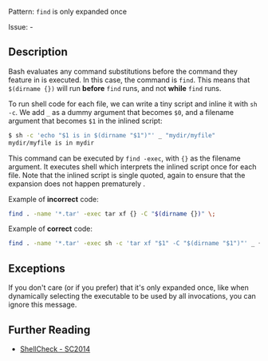 Pattern: `find` is only expanded once

Issue: -

## Description

Bash evaluates any command substitutions before the command they feature in is executed. In this case, the command is `find`. This means that `$(dirname {})` will run **before** `find` runs, and not **while** `find` runs.

To run shell code for each file, we can write a tiny script and inline it with `sh -c`. We add `_` as a dummy argument that becomes `$0`, and a filename argument that becomes `$1` in the inlined script:

```sh
$ sh -c 'echo "$1 is in $(dirname "$1")"' _ "mydir/myfile"
mydir/myfile is in mydir
```

This command can be executed by `find -exec`, with `{}` as the filename argument. It executes shell which interprets the inlined script once for each file. Note that the inlined script is single quoted, again to ensure that the expansion does not happen prematurely .

Example of **incorrect** code:

```sh
find . -name '*.tar' -exec tar xf {} -C "$(dirname {})" \;
```

Example of **correct** code:

```sh
find . -name '*.tar' -exec sh -c 'tar xf "$1" -C "$(dirname "$1")"' _ {} \;
```

## Exceptions

If you don't care (or if you prefer) that it's only expanded once, like when dynamically selecting the executable to be used by all invocations, you can ignore this message.

## Further Reading

* [ShellCheck - SC2014](https://github.com/koalaman/shellcheck/wiki/SC2014)
